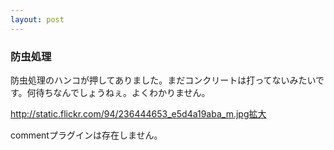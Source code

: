 ```yaml
---
layout: post
---
```

<h3>防虫処理</h3>
<p>防虫処理のハンコが押してありました。まだコンクリートは打ってないみたいです。何待ちなんでしょうねぇ。よくわかりません。</p>
<p><a href="http://static.flickr.com/94/236444653_e5d4a19aba_m.jpg">http://static.flickr.com/94/236444653_e5d4a19aba_m.jpg</a><a href="http://flickr.com/photos/yoshimov/236444653/">拡大</a></p>
<p><span class="error">commentプラグインは存在しません。</span> </p>
